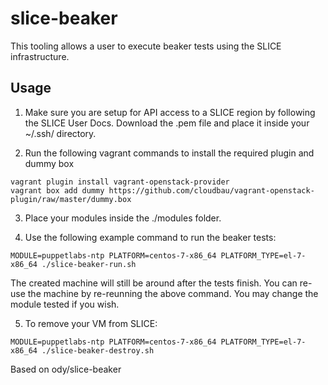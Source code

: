 # slice-beaker

This tooling allows a user to execute beaker tests using the SLICE infrastructure.

## Usage
1. Make sure you are setup for API access to a SLICE region by following the SLICE User Docs.
Download the .pem file and place it inside your ~/.ssh/ directory.

2. Run the following vagrant commands to install the required plugin and dummy box

```
vagrant plugin install vagrant-openstack-provider
vagrant box add dummy https://github.com/cloudbau/vagrant-openstack-plugin/raw/master/dummy.box
```

3. Place your modules inside the ./modules folder.

4. Use the following example command to run the beaker tests:

```
MODULE=puppetlabs-ntp PLATFORM=centos-7-x86_64 PLATFORM_TYPE=el-7-x86_64 ./slice-beaker-run.sh
```

The created machine will still be around after the tests finish. You can re-use the machine by re-reunning the above command.
You may change the module tested if you wish.

5. To remove your VM from SLICE:

```
MODULE=puppetlabs-ntp PLATFORM=centos-7-x86_64 PLATFORM_TYPE=el-7-x86_64 ./slice-beaker-destroy.sh
```

Based on ody/slice-beaker
